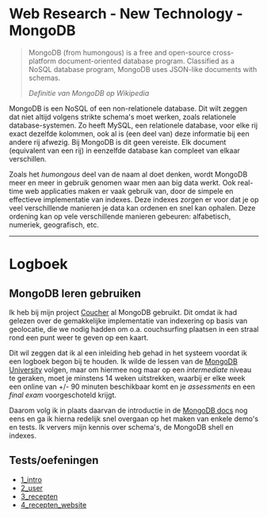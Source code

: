 
Web Research - New Technology - MongoDB
===================

> MongoDB (from humongous) is a free and open-source cross-platform
> document-oriented database program. Classified as a NoSQL database
> program, MongoDB uses JSON-like documents with schemas.
> 
>*Definitie van MongoDB op Wikipedia*

MongoDB is een NoSQL of een non-relationele database. Dit wilt zeggen dat niet altijd volgens strikte schema's moet werken, zoals relationele database-systemen. Zo heeft MySQL, een relationele database, voor elke rij exact dezelfde kolommen, ook al is (een deel van) deze informatie bij een andere rij afwezig. Bij MongoDB is dit geen vereiste. Elk document (equivalent van een rij) in eenzelfde database kan compleet van elkaar verschillen.

Zoals het *humongous* deel van de naam al doet denken, wordt MongoDB meer en meer in gebruik genomen waar men aan big data werkt. Ook real-time web applicaties maken er vaak gebruik van, door de simpele en effectieve implementatie van indexes. Deze indexes zorgen er voor dat je op veel verschillende manieren je data kan ordenen en snel kan ophalen. Deze ordening kan op vele verschillende manieren gebeuren: alfabetisch, numeriek, geografisch, etc.

----------

# Logboek #

## MongoDB leren gebruiken ##
Ik heb bij mijn project [Coucher](https://github.com/adrianmrn/coucher) al MongoDB gebruikt. Dit omdat ik had gelezen over de gemakkelijke implementatie van indexering op basis van geolocatie, die we nodig hadden om o.a. couchsurfing plaatsen in een straal rond een punt weer te geven op een kaart.

Dit wil zeggen dat ik al een inleiding heb gehad in het systeem voordat ik een logboek begon bij te houden. Ik wilde de lessen van de [MongoDB University](https://university.mongodb.com) volgen, maar om hiermee nog maar op een *intermediate* niveau te geraken, moet je minstens 14 weken uitstrekken, waarbij er elke week een online van +/- 90 minuten beschikbaar komt en je *assessments* en een *final exam* voorgeschoteld krijgt.

Daarom volg ik in plaats daarvan de introductie in de [MongoDB docs](https://docs.mongodb.com/getting-started/shell/introduction/) nog eens en ga ik hierna redelijk snel overgaan op het maken van enkele demo's en tests. Ik ververs mijn kennis over schema's, de MongoDB shell en indexes.

## Tests/oefeningen ##

* [1_intro](https://github.com/AdrianMrn/Research-MongoDB/tree/master/tests/1_intro)
* [2_user](https://github.com/AdrianMrn/Research-MongoDB/tree/master/tests/2_user)
* [3_recepten](https://github.com/AdrianMrn/Research-MongoDB/tree/master/tests/3_recepten)
* [4_recepten_website](https://github.com/AdrianMrn/Research-MongoDB/tree/master/tests/4_recepten_website)
